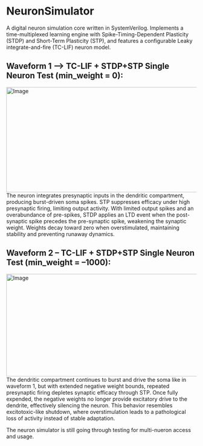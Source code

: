 # NeuronSimulator
A digital neuron simulation core written in SystemVerilog. Implements a time-multiplexed learning engine with Spike-Timing-Dependent Plasticity (STDP) and Short-Term Plasticity (STP), and features a configurable Leaky integrate-and-fire (TC-LIF) neuron model.

## Waveform 1 –> TC-LIF + STDP+STP Single Neuron Test (min_weight = 0):
<img width="1887" height="278" alt="Image" src="https://github.com/user-attachments/assets/1e340d15-e43a-4017-9367-6f02f33e0bcb" />
The neuron integrates presynaptic inputs in the dendritic compartment, producing burst-driven soma spikes. STP suppresses efficacy under high presynaptic firing, limiting output activity. With limited output spikes and an overabundance of pre-spikes, STDP applies an LTD event when the post-synaptic spike precedes the pre-synaptic spike, weakening the synaptic weight. Weights decay toward zero when overstimulated, maintaining stability and preventing runaway dynamics.

## Waveform 2 – TC-LIF + STDP+STP Single Neuron Test (min_weight = –1000):
<img width="1884" height="271" alt="Image" src="https://github.com/user-attachments/assets/6bca2538-3772-4730-88d6-59f6a9f971ab" />
The dendritic compartment continues to burst and drive the soma like in waveform 1, but with extended negative weight bounds, repeated presynaptic firing depletes synaptic efficacy through STP. Once fully expended, the negative weights no longer provide excitatory drive to the dendrite, effectively silencing the neuron. This behavior resembles excitotoxic-like shutdown, where overstimulation leads to a pathological loss of activity instead of stable adaptation.

The neuron simulator is still going through testing for multi-nueron access and usage.
